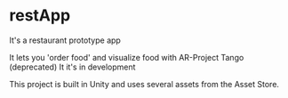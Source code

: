 # restApp
It's a restaurant prototype app

It lets you 'order food' and visualize food  with AR-Project Tango (deprecated) 
It it's in development

This project is built in Unity and uses several assets from the Asset Store.

